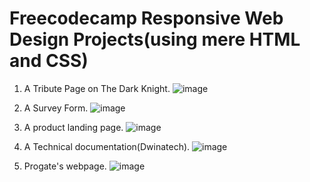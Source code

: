 # Freecodecamp Responsive Web Design Projects(using mere HTML and CSS)
 1. A Tribute Page on The Dark Knight.
    ![image](https://user-images.githubusercontent.com/71055951/113003878-c288de80-9190-11eb-8ba3-f1cfe1969a70.png)

 2. A Survey Form.
    ![image](https://user-images.githubusercontent.com/71055951/113004173-0aa80100-9191-11eb-97b8-6818d5671cdf.png)

 3. A product landing page.
    ![image](https://user-images.githubusercontent.com/71055951/113004360-2f9c7400-9191-11eb-9e83-d8bcc399e5fe.png)

 4. A Technical documentation(Dwinatech).
    ![image](https://user-images.githubusercontent.com/71055951/113004757-78542d00-9191-11eb-86d8-0ff9746a6621.png)

 5. Progate's webpage.
    ![image](https://user-images.githubusercontent.com/71055951/115073243-b08b9780-9f15-11eb-8cf2-30484dd7cabd.png)

